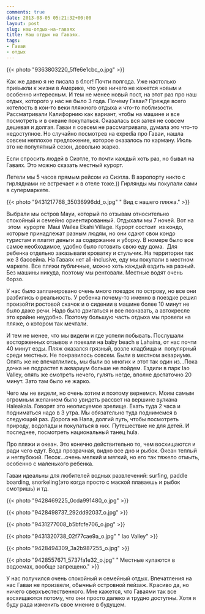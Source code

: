 ```yaml
---
comments: true
date: 2013-08-05 05:21:32+00:00
layout: post
slug: наш-отдых-на-гаваях
title: Наш отдых на Гаваях.
tags:
- Гаваи
- отдых
---
```


{{< photo "9363803220_5ffe6e1cbc_o.jpg" >}}

Как же давно я не писала в блог! Почти полгода. Уже настолько привыкли к жизни в Америке, что уже ничего не кажется новым и особенно интересным. И тем не менее новый пост, на этот раз про наш отдых, которого у нас не было 3 года. Почему Гаваи? Прежде всего хотелость в кои-то веки пляжного отдыха и что-то поблизости. Рассматривали Калифорнию как вариант, чтобы на машине и все посмотреть и в океане покупаться. Оказалась вся затея не совсем дешевая и долгая. Гаваи я совсем не рассматривала, думала это что-то недоступное. Но случайно посмотрев на expedia про Гаваи, нашла совсем неплохое предложение, которое оказалось по карману. Июль это не популятный сезон, довольно жарко.

Если спросить людей в Сиэтле, то почти каждый хоть раз, но бывал на Гаваях. Это можно сказать местный курорт.

Летели мы 5 часов прямым рейсом из Сиэтла. В аэропорту никто с гирляднами не встречает и в отеле тоже.)) Гирлянды мы покупали сами в супермаркете.

{{< photo "9431217768_35036996dd_o.jpg" " Вид с нашего пляжа." >}}

Выбрали мы остров Мауи, который по отзывам относительно спокойный и семейно ориентированный. Отдыхали мы 7 ночей. Вот на  этом  курорте  Maui Wailea Ekahi Village. Курорт состоит  из кондо, которые принадлежат разным людям, но они сдают свои кондо туристам и платят деньги за содержание и уборку. В номере было все самое необходимое, удобно было готовить свою еду дома.  Для ребенка отдельно заказывали кроватку и стульчик. На территории так же 3 бассейна. На Гаваях нет all-inclusive, еду мы покупали в местном маркете. Все пляжи публичные, можно хоть каждый ездить на разный. Без машины никуда, поэтому мы рентовали. Местные водят очень борзо.

У нас было запланировано очень много поездок по острову, но все они разбились о реальность. У ребенка почему-то именно в поездке решил произойти ростовой скачок и о сидении в машине более 10 минут не было даже речи. Надо было двигаться и все познавать, а автокресле это крайне неудобно. Поэтому большую часть отдыха мы провели на пляже, о котором так мечтали.

И тем не менее, что мы видели и где успели побывать. Послушали восторженных отзывов и поехали на baby beach в Lahaina, от нас почти 40 минут езды. Пляж оказался грязный, возле кладбища и  популярный среди местных. Не понравилось совсем. Были в местном аквариуме. Опять же не впечатлились, мы были во многих и этот так один из...Пока дочка не подрастет в аквариум больше не пойдем. Ездили в парк Iao Valley, опять же смотреть нечего, гулять негде, вполне достаточно 20 минут. Зато там было не жарко.

Чего мы не видели, но очень хотим и поэтому вернемся. Моим самым огромным желанием было увидеть рассвет на вершине вулкана Haleakala. Говорят это неописуемое зрелище. Ехать туда 2 часа и подниматься надо в 3 утра. Мы обязательно туда поднимемся в следующий раз. Дорога на Hana, долгий путь, чтобы посмотреть природу, водопады и покупаться в них. Путешествие не для детей. И последнее, посмотреть национальный танец hula.

Про пляжи и океан. Это конечно действительно то, чем восхищаются и ради чего едут. Вода прозрачная, видно все дно и рыбок. Океан теплый и неглубокий. Песок...очень мелкий и мягкий, но его так тяжело отмыть, особенно с маленького ребенка.

Гаваи идеальны для любителей водных развлечений: surfing, paddle boarding, snorkeling(это когда просто с маской плаваешь и рыбок смотришь) и тд.

{{< photo "9428469225_0cda991480_o.jpg" >}}

{{< photo "9428498737_292dd92037_o.jpg" >}}

{{< photo "9431277008_b5bfcfe706_o.jpg" >}}

{{< photo "9431320738_02f77cae9a_o.jpg" " Iao Valley" >}}

{{< photo "9428494309_3a2b987255_o.jpg" >}}


{{< photo "9428557671_5737fa1e32_o.jpg" " Местные купаются в водоемах, вообще запрещено." >}}

У нас получился очень спокойный и семейный отдых. Впечатления на нас Гаваи не произвели, обычный островной пейзаж. Красиво да, но ничего сверхъестественного. Мне кажется, что Гаваями так все восхищаются потому, что они просто далеко и трудно доступны. Хотя я буду рада изменить свое мнение в будущем.
